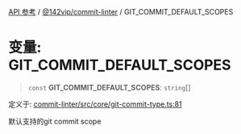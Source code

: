 [API 参考](../wiki/Home) / [@142vip/commit-linter](../wiki/@142vip.commit-linter) / GIT\_COMMIT\_DEFAULT\_SCOPES

# 变量: GIT\_COMMIT\_DEFAULT\_SCOPES

> `const` **GIT\_COMMIT\_DEFAULT\_SCOPES**: `string`[]

定义于: [commit-linter/src/core/git-commit-type.ts:81](https://github.com/142vip/core-x/blob/567cadf3a9f5104aada595325cfb94d08a88f92f/packages/commit-linter/src/core/git-commit-type.ts#L81)

默认支持的git commit scope
